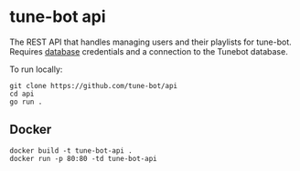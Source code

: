 # tune-bot api
The REST API that handles managing users and their playlists for tune-bot. Requires [database](https://github.com/tune-bot/database) credentials and a connection to the Tunebot database.

To run locally:
```
git clone https://github.com/tune-bot/api
cd api
go run .
```

## Docker
```
docker build -t tune-bot-api .
docker run -p 80:80 -td tune-bot-api
```
